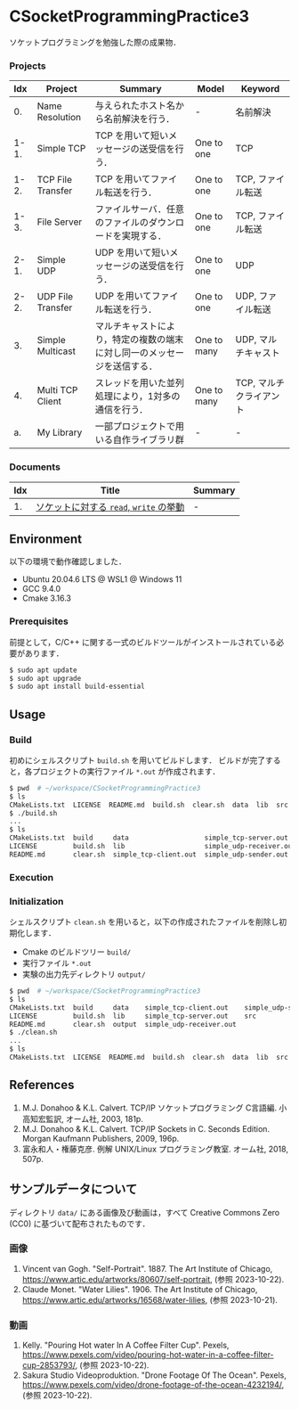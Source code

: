 # CSocketProgrammingPractice3

ソケットプログラミングを勉強した際の成果物．


### Projects

|Idx|Project|Summary|Model|Keyword|
|:---|---|---|---|---|
|0.|Name Resolution|与えられたホスト名から名前解決を行う．|-|名前解決|
|1-1.|Simple TCP|TCP を用いて短いメッセージの送受信を行う．|One to one|TCP|
|1-2.|TCP File Transfer|TCP を用いてファイル転送を行う．|One to one|TCP, ファイル転送|
|1-3.|File Server|ファイルサーバ．任意のファイルのダウンロードを実現する．|One to one|TCP, ファイル転送|
|2-1.|Simple UDP|UDP を用いて短いメッセージの送受信を行う．|One to one|UDP|
|2-2.|UDP File Transfer|UDP を用いてファイル転送を行う．|One to one|UDP, ファイル転送|
|3.|Simple Multicast|マルチキャストにより，特定の複数の端末に対し同一のメッセージを送信する．|One to many|UDP, マルチキャスト|
|4.|Multi TCP Client|スレッドを用いた並列処理により，1対多の通信を行う．|One to many|TCP, マルチクライアント|
|a.|My Library|一部プロジェクトで用いる自作ライブラリ群|-|-|


### Documents

|Idx|Title|Summary|
|---|---|---|
|1.|[ソケットに対する `read`, `write` の挙動](docs/others/Behavior_of_read_and_write_for_sockets.md)|-|\


## Environment

以下の環境で動作確認しました．

- Ubuntu 20.04.6 LTS @ WSL1 @ Windows 11
- GCC 9.4.0
- Cmake 3.16.3


### Prerequisites

前提として，C/C++ に関する一式のビルドツールがインストールされている必要があります．

```bash
$ sudo apt update
$ sudo apt upgrade
$ sudo apt install build-essential
```


## Usage

### Build

初めにシェルスクリプト `build.sh` を用いてビルドします．
ビルドが完了すると，各プロジェクトの実行ファイル `*.out` が作成されます．

```bash
$ pwd  # ~/workspace/CSocketProgrammingPractice3
$ ls
CMakeLists.txt  LICENSE  README.md  build.sh  clear.sh  data  lib  src
$ ./build.sh
...
$ ls
CMakeLists.txt  build     data                   simple_tcp-server.out    src
LICENSE         build.sh  lib                    simple_udp-receiver.out
README.md       clear.sh  simple_tcp-client.out  simple_udp-sender.out
```


### Execution


### Initialization

シェルスクリプト `clean.sh` を用いると，以下の作成されたファイルを削除し初期化します．

- Cmake のビルドツリー `build/`
- 実行ファイル `*.out`
- 実験の出力先ディレクトリ `output/`

```bash
$ pwd  # ~/workspace/CSocketProgrammingPractice3
$ ls
CMakeLists.txt  build     data    simple_tcp-client.out    simple_udp-sender.out
LICENSE         build.sh  lib     simple_tcp-server.out    src
README.md       clear.sh  output  simple_udp-receiver.out
$ ./clean.sh
...
$ ls
CMakeLists.txt  LICENSE  README.md  build.sh  clear.sh  data  lib  src
```


## References

1. M.J. Donahoo & K.L. Calvert. TCP/IP ソケットプログラミング C言語編. 小高知宏監訳, オーム社, 2003, 181p.
1. M.J. Donahoo & K.L. Calvert. TCP/IP Sockets in C. Seconds Edition. Morgan Kaufmann Publishers, 2009, 196p.
1. 富永和人・権藤克彦. 例解 UNIX/Linux プログラミング教室. オーム社, 2018, 507p.


## サンプルデータについて

ディレクトリ `data/` にある画像及び動画は，すべて Creative Commons Zero (CC0) に基づいて配布されたものです．


### 画像

1. Vincent van Gogh. "Self-Portrait". 1887. The Art Institute of Chicago, <https://www.artic.edu/artworks/80607/self-portrait>, (参照 2023-10-22).
1. Claude Monet. "Water Lilies". 1906. The Art Institute of Chicago, <https://www.artic.edu/artworks/16568/water-lilies>, (参照 2023-10-21).


### 動画

1. Kelly. "Pouring Hot water In A Coffee Filter Cup". Pexels, <https://www.pexels.com/video/pouring-hot-water-in-a-coffee-filter-cup-2853793/>, (参照 2023-10-22).
1. Sakura Studio Videoproduktion. "Drone Footage Of The Ocean". Pexels, <https://www.pexels.com/video/drone-footage-of-the-ocean-4232194/>, (参照 2023-10-22).
